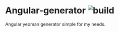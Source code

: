 # Angular-generator ![build](https://travis-ci.org/tkorakas/generator-angularize.svg?branch=master)
Angular yeoman generator simple for my needs.
